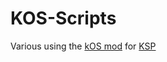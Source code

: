 # KOS-Scripts

Various using the [kOS mod](https://github.com/KSP-KOS/KOS) for [KSP](https://store.steampowered.com/app/220200/Kerbal_Space_Program/) 
